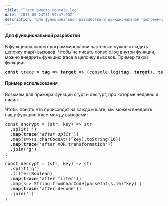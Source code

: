 ```yaml
---
title: "Trace вместо console.log"
date: "2017-05-24T11:59:47.00Z"
description: "Для функциональной разработки В функциональном программировании частенько нужно отладить цепочку map() вызовов. Чтобы не писать "
---
```


<!--kg-card-begin: html--><h4>Для функциональной разработки</h4>
<p>В функциональном программировании частенько нужно отладить цепочку map() вызовов. Чтобы не писать console.log внутри функции, можно внедрить функцию trace в цепочку вызовов. Пример такой функции:</p>
<pre><strong>const</strong> trace = <strong>tag</strong> =&gt; <strong>target</strong> =&gt; (console.log(<strong>tag</strong>, <strong>target</strong>), <strong>target</strong>);</pre>
<h4>Пример использования</h4>
<p>Возьмем для примера функции crypt и decrypt, про которые недавно я писал.</p>
<p>Чтобы понять что происходит на каждом шаге, мы можем внедрить нашу функцию trace между вызовами:</p>
<pre>const encrypt = (str, key) =&gt; str<br>  .split('')<br>  .<strong>map</strong>(<strong>trace</strong>(<em>'after split'</em>))<br>  .map(s=&gt;(s.charCodeAt()^key).toString(16))<br>  .<strong>map</strong>(<strong>trace</strong>('after XOR transformation'))<br>  .join('g')<br>;</pre>
<pre>const decrypt = (str, key) =&gt; str<br>  .split('g')<br>  .filter(Boolean)<br>  .<strong>map</strong>(<strong>trace</strong>('after filter'))<br>  .map(s=&gt; String.fromCharCode(parseInt(s,16)^key) )<br>  .<strong>map</strong>(<strong>trace</strong>('after decode'))<br>  .join('')<br>;</pre>
<!--kg-card-end: html-->


